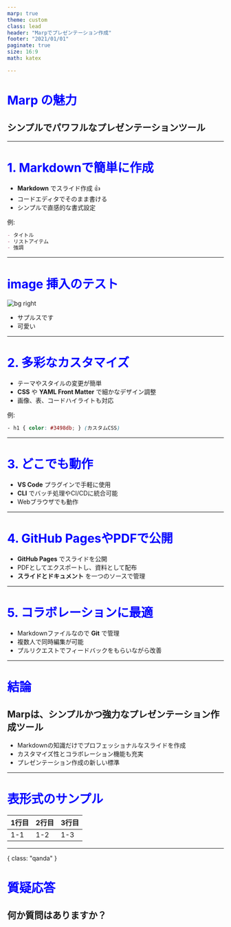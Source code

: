 ```yaml
---
marp: true
theme: custom
class: lead
header: "Marpでプレゼンテーション作成"
footer: "2021/01/01"
paginate: true
size: 16:9
math: katex

---
```


# Marp の魅力

## シンプルでパワフルなプレゼンテーションツール

---



# 1. Markdownで簡単に作成

- **Markdown** でスライド作成 👍
- コードエディタでそのまま書ける
- シンプルで直感的な書式設定

例:

```markdown
- タイトル
- リストアイテム
- 強調
```

---

<!-- Scoped style -->
<style scoped>
h1 {
  color: blue;
}
</style>

# image 挿入のテスト

![bg right](./sapurus.png)

- サプルスです
- 可愛い

---

# 2. 多彩なカスタマイズ

- テーマやスタイルの変更が簡単
- **CSS** や **YAML Front Matter** で細かなデザイン調整
- 画像、表、コードハイライトも対応

例:

```css
- h1 { color: #3498db; } (カスタムCSS)
```

---

# 3. どこでも動作

- **VS Code** プラグインで手軽に使用
- **CLI** でバッチ処理やCI/CDに統合可能
- Webブラウザでも動作

---

# 4. GitHub PagesやPDFで公開

- **GitHub Pages** でスライドを公開
- PDFとしてエクスポートし、資料として配布
- **スライドとドキュメント** を一つのソースで管理

---

# 5. コラボレーションに最適

- Markdownファイルなので **Git** で管理
- 複数人で同時編集が可能
- プルリクエストでフィードバックをもらいながら改善

---

# 結論

## Marpは、シンプルかつ強力なプレゼンテーション作成ツール

- Markdownの知識だけでプロフェッショナルなスライドを作成
- カスタマイズ性とコラボレーション機能も充実
- プレゼンテーション作成の新しい標準

---

# 表形式のサンプル

| 1行目 | 2行目 | 3行目 |
| --- | --- | --- |
| 1-1 | 1-2 | 1-3 |

---

{ class: "qanda" }

# 質疑応答


## 何か質問はありますか？
